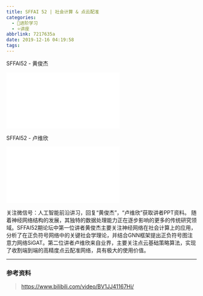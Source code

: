 ```yaml
---
title: SFFAI 52 | 社会计算 & 点云配准
categories:
  - 🌙进阶学习
  - ⭐讲座
abbrlink: 7217635a
date: 2019-12-16 04:19:58
tags:
---
```


SFFAI52 - 黄俊杰

<iframe src="//player.bilibili.com/player.html?aid=79513346&bvid=BV1JJ41167Hi&cid=136055161&p=1" scrolling="no" border="0" frameborder="no" framespacing="0" allowfullscreen="true"> </iframe>

<!--more-->

SFFAI52 - 卢维欣

<iframe src="//player.bilibili.com/player.html?aid=79513346&bvid=BV1JJ41167Hi&cid=136059831&p=2" scrolling="no" border="0" frameborder="no" framespacing="0" allowfullscreen="true"> </iframe>

关注微信号：人工智能前沿讲习，回复“黄俊杰”，“卢维欣”获取讲者PPT资料。
随着神经网络结构的发展，其独特的数据处理能力正在逐步影响的更多的传统研究领域。SFFAI52期论坛中第一位讲者黄俊杰主要关注神经网络在社会计算上的应用，分析了在正负符号网络中的关键社会学理论，并结合GNN框架提出正负符号图注意力网络SiGAT。第二位讲者卢维欣来自业界，主要关注点云基础策略算法，实现了收割端到端的高精度点云配准网络，具有极大的使用价值。

***

### 参考资料

> <https://www.bilibili.com/video/BV1JJ41167Hi/>
